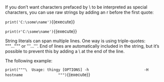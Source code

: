 
If you don’t want characters prefaced by \ to be interpreted as special characters, you can use raw strings by adding an r before the first quote:


`print('C:\some\name')`{{execute}} 


`print(r'C:\some\name')`{{execute}} 


String literals can span multiple lines. One way is using triple-quotes: """...""" or '''...'''. End of lines are automatically included in the string, but it’s possible to prevent this by adding a \ at the end of the line. 

The following example:

`print("""\ 
Usage: thingy [OPTIONS]
     -h                        
     -H hostname               
""")`{{execute}} 

